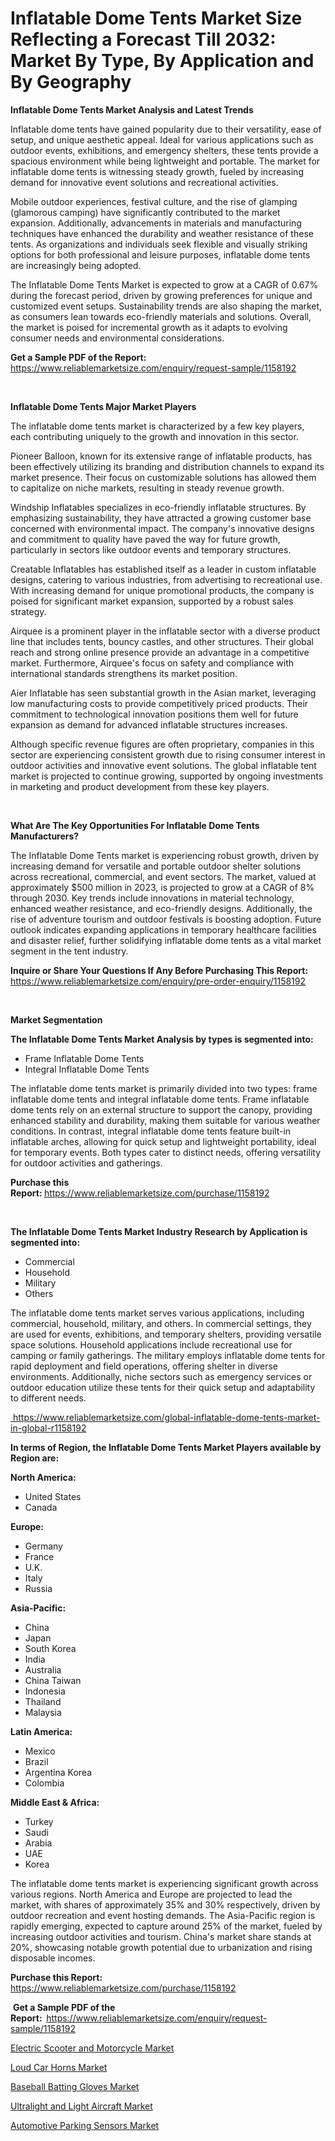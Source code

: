 <p><h1>Inflatable Dome Tents Market Size Reflecting a Forecast Till 2032: Market By Type, By Application and By Geography</h1></p><p><strong>Inflatable Dome Tents Market Analysis and Latest Trends</strong></p>
<p><p>Inflatable dome tents have gained popularity due to their versatility, ease of setup, and unique aesthetic appeal. Ideal for various applications such as outdoor events, exhibitions, and emergency shelters, these tents provide a spacious environment while being lightweight and portable. The market for inflatable dome tents is witnessing steady growth, fueled by increasing demand for innovative event solutions and recreational activities. </p><p>Mobile outdoor experiences, festival culture, and the rise of glamping (glamorous camping) have significantly contributed to the market expansion. Additionally, advancements in materials and manufacturing techniques have enhanced the durability and weather resistance of these tents. As organizations and individuals seek flexible and visually striking options for both professional and leisure purposes, inflatable dome tents are increasingly being adopted.</p><p>The Inflatable Dome Tents Market is expected to grow at a CAGR of 0.67% during the forecast period, driven by growing preferences for unique and customized event setups. Sustainability trends are also shaping the market, as consumers lean towards eco-friendly materials and solutions. Overall, the market is poised for incremental growth as it adapts to evolving consumer needs and environmental considerations.</p></p>
<p><strong>Get a Sample PDF of the Report:&nbsp;</strong> <a href="https://www.reliablemarketsize.com/enquiry/request-sample/1158192?utm_campaign=2218&utm_medium=2&utm_source=Github&utm_content=ia&utm_term=05022025&utm_id=inflatable-dome-tents">https://www.reliablemarketsize.com/enquiry/request-sample/1158192</a></p>
<p>&nbsp;</p>
<p><strong>Inflatable Dome Tents Major Market Players</strong></p>
<p><p>The inflatable dome tents market is characterized by a few key players, each contributing uniquely to the growth and innovation in this sector. </p><p>Pioneer Balloon, known for its extensive range of inflatable products, has been effectively utilizing its branding and distribution channels to expand its market presence. Their focus on customizable solutions has allowed them to capitalize on niche markets, resulting in steady revenue growth.</p><p>Windship Inflatables specializes in eco-friendly inflatable structures. By emphasizing sustainability, they have attracted a growing customer base concerned with environmental impact. The company's innovative designs and commitment to quality have paved the way for future growth, particularly in sectors like outdoor events and temporary structures.</p><p>Creatable Inflatables has established itself as a leader in custom inflatable designs, catering to various industries, from advertising to recreational use. With increasing demand for unique promotional products, the company is poised for significant market expansion, supported by a robust sales strategy.</p><p>Airquee is a prominent player in the inflatable sector with a diverse product line that includes tents, bouncy castles, and other structures. Their global reach and strong online presence provide an advantage in a competitive market. Furthermore, Airquee's focus on safety and compliance with international standards strengthens its market position.</p><p>Aier Inflatable has seen substantial growth in the Asian market, leveraging low manufacturing costs to provide competitively priced products. Their commitment to technological innovation positions them well for future expansion as demand for advanced inflatable structures increases.</p><p>Although specific revenue figures are often proprietary, companies in this sector are experiencing consistent growth due to rising consumer interest in outdoor activities and innovative event solutions. The global inflatable tent market is projected to continue growing, supported by ongoing investments in marketing and product development from these key players.</p></p>
<p>&nbsp;</p>
<p><strong>What Are The Key Opportunities For Inflatable Dome Tents Manufacturers?</strong></p>
<p><p>The Inflatable Dome Tents market is experiencing robust growth, driven by increasing demand for versatile and portable outdoor shelter solutions across recreational, commercial, and event sectors. The market, valued at approximately $500 million in 2023, is projected to grow at a CAGR of 8% through 2030. Key trends include innovations in material technology, enhanced weather resistance, and eco-friendly designs. Additionally, the rise of adventure tourism and outdoor festivals is boosting adoption. Future outlook indicates expanding applications in temporary healthcare facilities and disaster relief, further solidifying inflatable dome tents as a vital market segment in the tent industry.</p></p>
<p><strong>Inquire or Share Your Questions If Any Before Purchasing This Report:</strong> <a href="https://www.reliablemarketsize.com/enquiry/pre-order-enquiry/1158192?utm_campaign=2218&utm_medium=2&utm_source=Github&utm_content=ia&utm_term=05022025&utm_id=inflatable-dome-tents">https://www.reliablemarketsize.com/enquiry/pre-order-enquiry/1158192</a></p>
<p>&nbsp;</p>
<p><strong>Market Segmentation</strong></p>
<p><strong>The Inflatable Dome Tents Market Analysis by types is segmented into:</strong></p>
<p><ul><li>Frame Inflatable Dome Tents</li><li>Integral Inflatable Dome Tents</li></ul></p>
<p><p>The inflatable dome tents market is primarily divided into two types: frame inflatable dome tents and integral inflatable dome tents. Frame inflatable dome tents rely on an external structure to support the canopy, providing enhanced stability and durability, making them suitable for various weather conditions. In contrast, integral inflatable dome tents feature built-in inflatable arches, allowing for quick setup and lightweight portability, ideal for temporary events. Both types cater to distinct needs, offering versatility for outdoor activities and gatherings.</p></p>
<p><strong>Purchase this Report:&nbsp;</strong><a href="https://www.reliablemarketsize.com/purchase/1158192?utm_campaign=2218&utm_medium=2&utm_source=Github&utm_content=ia&utm_term=05022025&utm_id=inflatable-dome-tents">https://www.reliablemarketsize.com/purchase/1158192</a></p>
<p>&nbsp;</p>
<p><strong>The Inflatable Dome Tents Market Industry Research by Application is segmented into:</strong></p>
<p><ul><li>Commercial</li><li>Household</li><li>Military</li><li>Others</li></ul></p>
<p><p>The inflatable dome tents market serves various applications, including commercial, household, military, and others. In commercial settings, they are used for events, exhibitions, and temporary shelters, providing versatile space solutions. Household applications include recreational use for camping or family gatherings. The military employs inflatable dome tents for rapid deployment and field operations, offering shelter in diverse environments. Additionally, niche sectors such as emergency services or outdoor education utilize these tents for their quick setup and adaptability to different needs.</p></p>
<p><a href="https://www.reliablemarketsize.com/global-inflatable-dome-tents-market-in-global-r1158192?utm_campaign=2218&utm_medium=2&utm_source=Github&utm_content=ia&utm_term=05022025&utm_id=inflatable-dome-tents">&nbsp;https://www.reliablemarketsize.com/global-inflatable-dome-tents-market-in-global-r1158192</a></p>
<p><strong>In terms of Region, the Inflatable Dome Tents Market Players available by Region are:</strong></p>
<p>
    <p> <strong> North America: </strong>
        <ul>
            <li>United States</li>
            <li>Canada</li>
        </ul>
        </p> 
    <p> <strong> Europe: </strong>
        <ul>
            <li>Germany</li>
            <li>France</li>
            <li>U.K.</li>
            <li>Italy</li>
            <li>Russia</li>
        </ul>
        </p> 
    <p> <strong> Asia-Pacific: </strong>
        <ul>
            <li>China</li>
            <li>Japan</li>
            <li>South Korea</li>
            <li>India</li>
            <li>Australia</li>
            <li>China Taiwan</li>
            <li>Indonesia</li>
            <li>Thailand</li>
            <li>Malaysia</li>
        </ul>
        </p> 
    <p> <strong> Latin America: </strong>
        <ul>
            <li>Mexico</li>
            <li>Brazil</li>
            <li>Argentina Korea</li>
            <li>Colombia</li>
        </ul>
        </p> 
    <p> <strong> Middle East & Africa: </strong>
        <ul>
            <li>Turkey</li>
            <li>Saudi</li>
            <li>Arabia</li>
            <li>UAE</li>
            <li>Korea</li>
        </ul>
    </p>
    </p>
<p><p>The inflatable dome tents market is experiencing significant growth across various regions. North America and Europe are projected to lead the market, with shares of approximately 35% and 30% respectively, driven by outdoor recreation and event hosting demands. The Asia-Pacific region is rapidly emerging, expected to capture around 25% of the market, fueled by increasing outdoor activities and tourism. China's market share stands at 20%, showcasing notable growth potential due to urbanization and rising disposable incomes.</p></p>
<p><strong>Purchase this Report: </strong><a href="https://www.reliablemarketsize.com/purchase/1158192?utm_campaign=2218&utm_medium=2&utm_source=Github&utm_content=ia&utm_term=05022025&utm_id=inflatable-dome-tents">https://www.reliablemarketsize.com/purchase/1158192</a></p>
<p>&nbsp;<strong>Get a Sample PDF of the Report:&nbsp;&nbsp;</strong><a href="https://www.reliablemarketsize.com/enquiry/request-sample/1158192?utm_campaign=2218&utm_medium=2&utm_source=Github&utm_content=ia&utm_term=05022025&utm_id=inflatable-dome-tents">https://www.reliablemarketsize.com/enquiry/request-sample/1158192</a></p>
<p><strong></strong></p>
<p><p><a href="https://www.linkedin.com/pulse/electric-scooter-motorcycle-market-growth-study-highlights-f3fbe?utm_campaign=2218&utm_medium=2&utm_source=Github&utm_content=ia&utm_term=05022025&utm_id=inflatable-dome-tents">Electric Scooter and Motorcycle Market</a></p><p><a href="https://www.linkedin.com/pulse/comprehensive-analysis-loud-car-horns-market-share-size-er2ae?utm_campaign=2218&utm_medium=2&utm_source=Github&utm_content=ia&utm_term=05022025&utm_id=inflatable-dome-tents">Loud Car Horns Market</a></p><p><a href="https://github.com/edacruz6/Market-Research-Report-List-1/blob/main/baseball-batting-gloves-market.md?utm_campaign=2218&utm_medium=2&utm_source=Github&utm_content=ia&utm_term=05022025&utm_id=inflatable-dome-tents">Baseball Batting Gloves Market</a></p><p><a href="https://www.linkedin.com/pulse/comprehensive-analysis-ultralight-light-aircraft-market-9q7ce?utm_campaign=2218&utm_medium=2&utm_source=Github&utm_content=ia&utm_term=05022025&utm_id=inflatable-dome-tents">Ultralight and Light Aircraft Market</a></p><p><a href="https://www.linkedin.com/pulse/automotive-parking-sensors-market-size-growth-analysis-gkdue?utm_campaign=2218&utm_medium=2&utm_source=Github&utm_content=ia&utm_term=05022025&utm_id=inflatable-dome-tents">Automotive Parking Sensors Market</a></p></p>